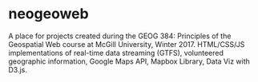 # neogeoweb
A place for projects created during the GEOG 384: Principles of the Geospatial Web course at McGill University, Winter 2017. HTML/CSS/JS implementations of real-time data streaming (GTFS), volunteered geographic information, Google Maps API, Mapbox Library, Data Viz with D3.js. 
